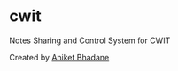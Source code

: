# cwit
Notes Sharing and Control System for CWIT

Created by [Aniket Bhadane](https://in.linkedin.com/in/aniketbhadane)
